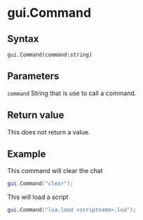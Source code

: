 # gui.Command

## Syntax
```
gui.Command(command:string)
```

## Parameters
```command``` String that is use to call a command.

## Return value
This does not return a value.

## Example
This command will clear the chat
```lua
gui.Command("clear");
```

This will load a script
```lua
gui.Command("lua.load <scriptname>.lua");
```